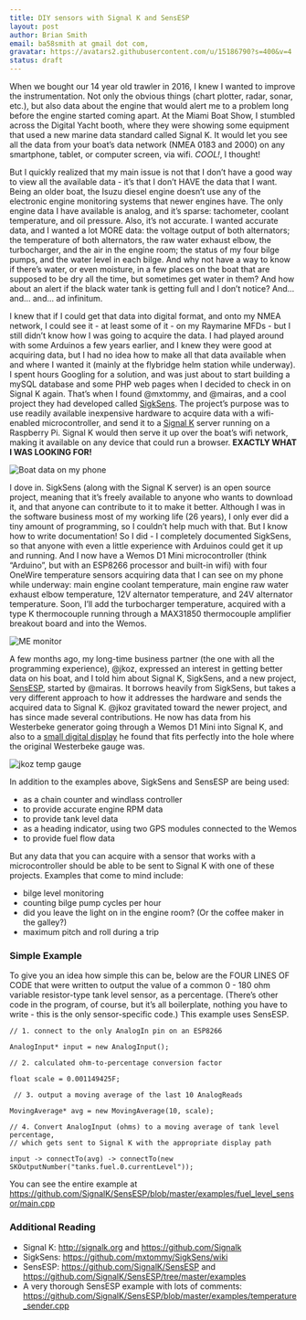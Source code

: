 ```yaml
---
title: DIY sensors with Signal K and SensESP
layout: post
author: Brian Smith
email: ba58smith at gmail dot com,
gravatar: https://avatars2.githubusercontent.com/u/15186790?s=400&v=4
status: draft
---
```


When we bought our 14 year old trawler in 2016, I knew I wanted to improve the instrumentation. Not only the obvious things (chart plotter, radar, sonar, etc.), but also data about the engine that would alert me to a problem long before the engine started coming apart. At the Miami Boat Show, I stumbled across the Digital Yacht booth, where they were showing some equipment that used a new marine data standard called Signal K. It would let you see all the data from your boat’s data network (NMEA 0183 and 2000) on any smartphone, tablet, or computer screen, via wifi. *COOL!*, I thought!

But I quickly realized that my main issue is not that I don’t have a good way to view all the available data - it’s that I don’t HAVE the data that I want. Being an older boat, the Isuzu diesel engine doesn’t use any of the electronic engine monitoring systems that newer engines have. The only engine data I have available is analog, and it’s sparse: tachometer, coolant temperature, and oil pressure. Also, it’s not accurate. I wanted accurate data, and I wanted a lot MORE data: the voltage output of both alternators; the temperature of both alternators, the raw water exhaust elbow, the turbocharger, and the air in the engine room; the status of my four bilge pumps, and the water level in each bilge. And why not have a way to know if there’s water, or even moisture, in a few places on the boat that are supposed to be dry all the time, but sometimes get water in them? And how about an alert if the black water tank is getting full and I don’t notice? And… and… and… ad infinitum.

I knew that if I could get that data into digital format, and onto my NMEA network, I could see it - at least some of it - on my Raymarine MFDs - but I still didn’t know how I was going to acquire the data. I had played around with some Arduinos a few years earlier, and I knew they were good at acquiring data, but I had no idea how to make all that data available when and where I wanted it (mainly at the flybridge helm station while underway). I spent hours Googling for a solution, and was just about to start building a mySQL database and some PHP web pages when I decided to check in on Signal K again. That’s when I found @mxtommy, and @mairas, and a cool project they had developed called [SigkSens](https://github.com/mxtommy/SigkSens).  The project’s purpose was to use readily available inexpensive hardware to acquire data with a wifi-enabled microcontroller, and send it to a [Signal K](https://github.com/SignalK) server running on a Raspberry Pi. Signal K would then serve it up over the boat’s wifi network, making it available on any device that could run a browser. **EXACTLY WHAT I WAS LOOKING FOR!**

![Boat data on my phone](https://user-images.githubusercontent.com/15186790/60998019-29fc5c00-a326-11e9-9591-205cff5ed07b.png)

I dove in. SigkSens (along with the Signal K server) is an open source project, meaning that it’s freely available to anyone who wants to download it, and that anyone can contribute to it to make it better. Although I was in the software business most of my working life (26 years), I only ever did a tiny amount of programming, so I couldn’t help much with that. But I know how to write documentation! So I did - I completely documented SigkSens, so that anyone with even a little experience with Arduinos could get it up and running. And I now have a Wemos D1 Mini microcontroller (think “Arduino”, but with an ESP8266 processor and built-in wifi) with four OneWire temperature sensors acquiring data that I can see on my phone while underway: main engine coolant temperature, main engine raw water exhaust elbow temperature, 12V alternator temperature, and 24V alternator temperature. Soon, I’ll add the turbocharger temperature, acquired with a type K thermocouple running through a MAX31850 thermocouple amplifier breakout board and into the Wemos.

![ME monitor](https://user-images.githubusercontent.com/15186790/60998528-14d3fd00-a327-11e9-85af-0d3a36384a27.png)

A few months ago, my long-time business partner (the one with all the programming experience), @jkoz, expressed an interest in getting better data on his boat, and I told him about Signal K, SigkSens, and a new project, [SensESP](https://github.com/SignalK/SensESP), started by @mairas. It borrows heavily from SigkSens, but takes a very different approach to how it addresses the hardware and sends the acquired data to Signal K. @jkoz gravitated toward the newer project, and has since made several contributions. He now has data from his Westerbeke generator going through a Wemos D1 Mini into Signal K, and also to a [small digital display](https://wiki.dfrobot.com/2.2_inches_TFT_LCD_Display_V1.0_(SPI_Interface)_SKU_DFR0529) he found that fits perfectly into the hole where the original Westerbeke gauge was.

![jkoz temp gauge](https://user-images.githubusercontent.com/15186790/62142929-2755ac80-b2bd-11e9-9753-f22e7a1d722e.png)

In addition to the examples above, SigkSens and SensESP are being used:
- as a chain counter and windlass controller
- to provide accurate engine RPM data
- to provide tank level data
- as a heading indicator, using two GPS modules connected to the Wemos
- to provide fuel flow data

But any data that you can acquire with a sensor that works with a microcontroller should be able to be sent to Signal K with one of these projects. Examples that come to mind include:
- bilge level monitoring
- counting bilge pump cycles per hour
- did you leave the light on in the engine room? (Or the coffee maker in the galley?)
- maximum pitch and roll during a trip

### Simple Example
To give you an idea how simple this can be, below are the FOUR LINES OF CODE that were written to output the value of a common 0 - 180 ohm variable resistor-type tank level sensor, as a percentage. (There’s other code in the program, of course, but it’s all boilerplate, nothing you have to write - this is the only sensor-specific code.) This example uses SensESP.

```
// 1. connect to the only AnalogIn pin on an ESP8266

AnalogInput* input = new AnalogInput();

// 2. calculated ohm-to-percentage conversion factor

float scale = 0.001149425F;

 // 3. output a moving average of the last 10 AnalogReads

MovingAverage* avg = new MovingAverage(10, scale); 

// 4. Convert AnalogInput (ohms) to a moving average of tank level percentage,
// which gets sent to Signal K with the appropriate display path

input -> connectTo(avg) -> connectTo(new SKOutputNumber("tanks.fuel.0.currentLevel"));
```

You can see the entire example at https://github.com/SignalK/SensESP/blob/master/examples/fuel_level_sensor/main.cpp

### Additional Reading
- Signal K: http://signalk.org and https://github.com/Signalk
- SigkSens: https://github.com/mxtommy/SigkSens/wiki
- SensESP: https://github.com/SignalK/SensESP and https://github.com/SignalK/SensESP/tree/master/examples 
- A very thorough SensESP example with lots of comments: https://github.com/SignalK/SensESP/blob/master/examples/temperature_sender.cpp


